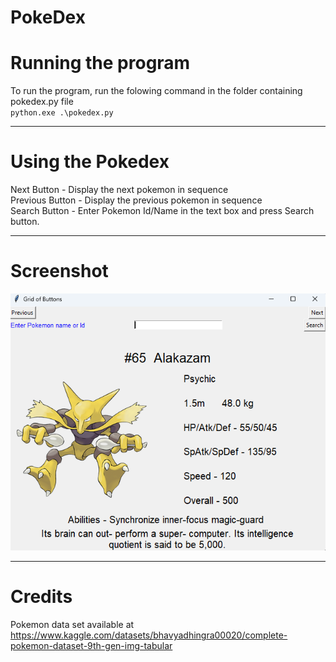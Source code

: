 # PokeDex

# Running the program
To run the program, run the folowing command in the folder containing pokedex.py file</br>
`python.exe .\pokedex.py`</br>

---
# Using the Pokedex
Next Button - Display the next pokemon in sequence</br>
Previous Button - Display the previous pokemon in sequence</br>
Search Button - Enter Pokemon Id/Name in the text box and press Search button.

---
# Screenshot
![Logo](sample.png)

---
# Credits
Pokemon data set available at
https://www.kaggle.com/datasets/bhavyadhingra00020/complete-pokemon-dataset-9th-gen-img-tabular
